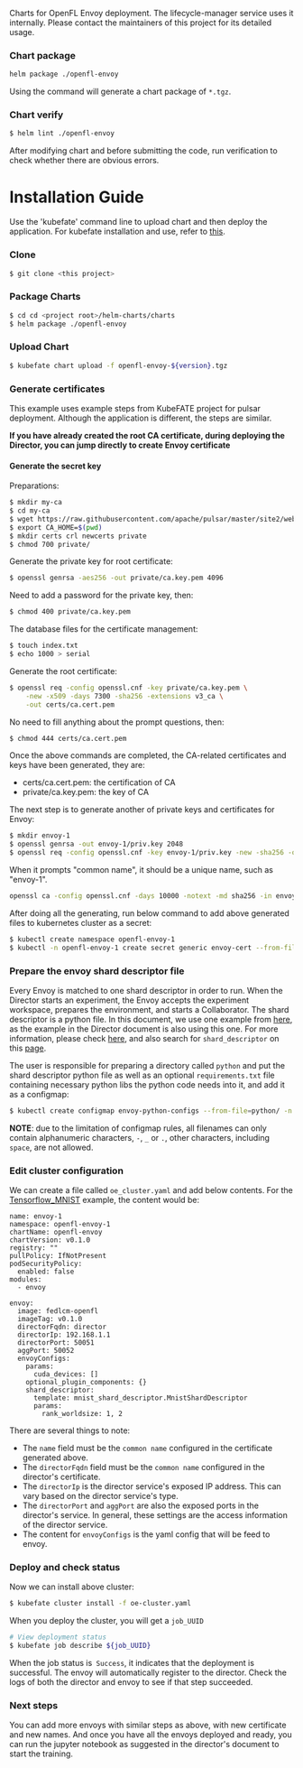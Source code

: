 Charts for OpenFL Envoy deployment. The lifecycle-manager service uses it internally. Please contact the maintainers of this project for its detailed usage.

### Chart package

```bash
helm package ./openfl-envoy
```

Using the command will generate a chart package of `*.tgz`.

### Chart verify

```bash
$ helm lint ./openfl-envoy
```

After modifying chart and before submitting the code, run verification to check whether there are obvious errors.

# Installation Guide

Use the 'kubefate' command line to upload chart and then deploy the application. For kubefate installation and use, refer to [this](https://github.com/FederatedAI/KubeFATE/tree/v1.6.1/k8s-deploy).

### Clone

```bash
$ git clone <this project>
```

### Package Charts

```bash
$ cd cd <project root>/helm-charts/charts
$ helm package ./openfl-envoy
```

### Upload Chart

```bash
$ kubefate chart upload -f openfl-envoy-${version}.tgz
```

### Generate certificates
This example uses example steps from KubeFATE project for pulsar deployment. Although the application is different, the steps are similar.

**If you have already created the root CA certificate, during deploying the Director, you can jump directly to create Envoy certificate**
#### Generate the secret key
Preparations:
```bash
$ mkdir my-ca
$ cd my-ca
$ wget https://raw.githubusercontent.com/apache/pulsar/master/site2/website/static/examples/openssl.cnf
$ export CA_HOME=$(pwd)
$ mkdir certs crl newcerts private
$ chmod 700 private/
```
Generate the private key for root certificate:
```bash
$ openssl genrsa -aes256 -out private/ca.key.pem 4096
```
Need to add a password for the private key, then:
```bash
$ chmod 400 private/ca.key.pem
```
The database files for the certificate management:
```bash
$ touch index.txt
$ echo 1000 > serial
```
Generate the root certificate:
```bash
$ openssl req -config openssl.cnf -key private/ca.key.pem \
    -new -x509 -days 7300 -sha256 -extensions v3_ca \
    -out certs/ca.cert.pem
```
No need to fill anything about the prompt questions, then:
```bash
$ chmod 444 certs/ca.cert.pem
```
Once the above commands are completed, the CA-related certificates and keys have been generated, they are:

* certs/ca.cert.pem: the certification of CA
* private/ca.key.pem: the key of CA

The next step is to generate another of private keys and certificates for Envoy:
```bash
$ mkdir envoy-1
$ openssl genrsa -out envoy-1/priv.key 2048
$ openssl req -config openssl.cnf -key envoy-1/priv.key -new -sha256 -out envoy-1/envoy.csr
```
When it prompts "common name", it should be a unique name, such as "envoy-1".
```bash
openssl ca -config openssl.cnf -days 10000 -notext -md sha256 -in envoy-1/envoy.csr -out envoy-1/envoy.crt
```

After doing all the generating, run below command to add above generated files to kubernetes cluster as a secret:
```bash
$ kubectl create namespace openfl-envoy-1
$ kubectl -n openfl-envoy-1 create secret generic envoy-cert --from-file=envoy.crt=envoy-1/envoy.crt --from-file=priv.key=envoy-1/priv.key --from-file=root_ca.crt=certs/ca.cert.pem
```

### Prepare the envoy shard descriptor file
Every Envoy is matched to one shard descriptor in order to run. When the Director starts an experiment, the Envoy accepts the experiment workspace, prepares the environment, and starts a Collaborator.
The shard descriptor is a python file. In this document, we use one example from [here](https://github.com/intel/openfl/blob/develop/openfl-tutorials/interactive_api/Tensorflow_MNIST/envoy/mnist_shard_descriptor.py), as the example in the Director document is also using this one.
For more information, please check [here](https://openfl.readthedocs.io/en/latest/running_the_federation.html?highlight=shard%20descriptor%20#step-2-start-the-envoy), and also search for `shard_descriptor`
on this [page](https://openfl.readthedocs.io/en/latest/running_the_federation.html?highlight=shard%20descriptor%20#run-the-federation).

The user is responsible for preparing a directory called `python` and put the shard descriptor python file as well as an optional `requirements.txt` file containing necessary python libs the python code needs into it, and add it as a configmap:
```bash
$ kubectl create configmap envoy-python-configs --from-file=python/ -n openfl-envoy-1
```

**NOTE**: due to the limitation of configmap rules, all filenames can only contain alphanumeric characters, `-`, `_` or `.`, other characters, including `space`, are not allowed. 

### Edit cluster configuration

We can create a file called `oe_cluster.yaml` and add below contents. For the [Tensorflow_MNIST](https://github.com/intel/openfl/tree/develop/openfl-tutorials/interactive_api/Tensorflow_MNIST) example, the content would be:
```
name: envoy-1
namespace: openfl-envoy-1
chartName: openfl-envoy
chartVersion: v0.1.0
registry: ""
pullPolicy: IfNotPresent
podSecurityPolicy:
  enabled: false
modules:
  - envoy

envoy:
  image: fedlcm-openfl
  imageTag: v0.1.0
  directorFqdn: director
  directorIp: 192.168.1.1
  directorPort: 50051
  aggPort: 50052
  envoyConfigs:
    params:
      cuda_devices: []
    optional_plugin_components: {}
    shard_descriptor:
      template: mnist_shard_descriptor.MnistShardDescriptor
      params:
        rank_worldsize: 1, 2
```

There are several things to note:
* The `name` field must be the `common name` configured in the certificate generated above.
* The `directorFqdn` field must be the `common name` configured in the director's certificate.
* The `directorIp` is the director service's exposed IP address. This can vary based on the director service's type.
* The `directorPort` and `aggPort` are also the exposed ports in the director's service. In general, these settings are the access information of the director service.
* The content for `envoyConfigs` is the yaml config that will be feed to envoy.

### Deploy and check status

Now we can install above cluster:
```bash
$ kubefate cluster install -f oe-cluster.yaml
```

When you deploy the cluster, you will get a `job_UUID`

```bash
# View deployment status
$ kubefate job describe ${job_UUID}
```

When the job status is` Success`, it indicates that the deployment is successful. 
The envoy will automatically register to the director. Check the logs of both the director and envoy to see if that step succeeded. 

### Next steps
You can add more envoys with similar steps as above, with new certificate and new names. And once you have all the envoys deployed and ready, you can run the jupyter notebook as suggested in the director's document to start the training.
